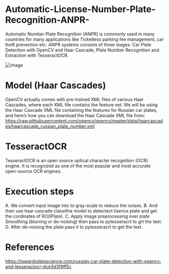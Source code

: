 # Automatic-License-Number-Plate-Recognition-ANPR-
Automatic Number Plate Recognition (ANPR) is commonly used in many countries for many applications like Ticketless parking fee management, car theft prevention etc. ANPR systems consists of three stages:  Car Plate Detection with OpenCV and Haar Cascade,  Plate Number Recognition and Extraction with TesseractOCR.


![image](https://user-images.githubusercontent.com/59818604/132103398-52d91c75-cb0b-4b91-9239-c9e33a8bc47b.png)

# Model (Haar Cascades)
OpenCV actually comes with pre-trained XML files of various Haar Cascades, where each XML file contains the feature set. We will be using the Haar Cascade XML file containing the features for Russian car plates, and here’s how you can download the Haar Cascade XML file from: https://raw.githubusercontent.com/opencv/opencv/master/data/haarcascades/haarcascade_russian_plate_number.xml

# TesseractOCR
TesseractOCR is an open source optical character recognition (OCR) engine. It is recognized as one of the most popular and most accurate open-source OCR engines. 

# Execution steps
A. We convert input image into to gray-scale to reduce the noises.
B. And then use haar cascade classifire model to detectect lisence plate and get the cordinates of ROI(Plate).
C. Apply image preprocessing over plate Smoothing (blurring or de-noising) then pass to pytesseracrt to grt the text.
D. After de-noising the plate pass it to pytesseracrt to get the text.

# References
https://towardsdatascience.com/russian-car-plate-detection-with-opencv-and-tesseractocr-dce3d3f9ff5c
